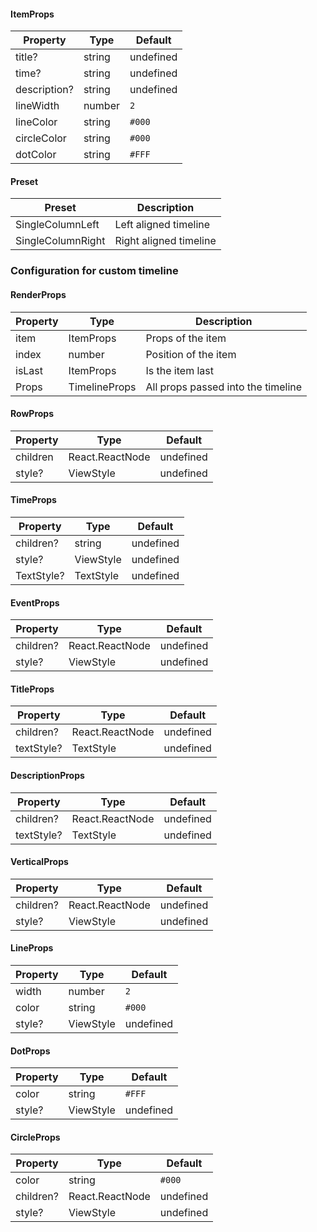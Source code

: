 <!-- @format -->

#### ItemProps

| Property     | Type   | Default   |
| ------------ | ------ | --------- |
| title?       | string | undefined |
| time?        | string | undefined |
| description? | string | undefined |
| lineWidth    | number | `2`       |
| lineColor    | string | `#000`    |
| circleColor  | string | `#000`    |
| dotColor     | string | `#FFF`    |

#### Preset

| Preset            | Description            |
| ----------------- | ---------------------- |
| SingleColumnLeft  | Left aligned timeline  |
| SingleColumnRight | Right aligned timeline |

### Configuration for custom timeline

#### RenderProps

| Property | Type          | Description                        |
| -------- | ------------- | ---------------------------------- |
| item     | ItemProps     | Props of the item                  |
| index    | number        | Position of the item               |
| isLast   | ItemProps     | Is the item last                   |
| Props    | TimelineProps | All props passed into the timeline |

#### RowProps

| Property | Type            | Default   |
| -------- | --------------- | --------- |
| children | React.ReactNode | undefined |
| style?   | ViewStyle       | undefined |

#### TimeProps

| Property   | Type      | Default   |
| ---------- | --------- | --------- |
| children?  | string    | undefined |
| style?     | ViewStyle | undefined |
| TextStyle? | TextStyle | undefined |

#### EventProps

| Property  | Type            | Default   |
| --------- | --------------- | --------- |
| children? | React.ReactNode | undefined |
| style?    | ViewStyle       | undefined |

#### TitleProps

| Property   | Type            | Default   |
| ---------- | --------------- | --------- |
| children?  | React.ReactNode | undefined |
| textStyle? | TextStyle       | undefined |

#### DescriptionProps

| Property   | Type            | Default   |
| ---------- | --------------- | --------- |
| children?  | React.ReactNode | undefined |
| textStyle? | TextStyle       | undefined |

#### VerticalProps

| Property  | Type            | Default   |
| --------- | --------------- | --------- |
| children? | React.ReactNode | undefined |
| style?    | ViewStyle       | undefined |

#### LineProps

| Property | Type      | Default   |
| -------- | --------- | --------- |
| width    | number    | `2`       |
| color    | string    | `#000`    |
| style?   | ViewStyle | undefined |

#### DotProps

| Property | Type      | Default   |
| -------- | --------- | --------- |
| color    | string    | `#FFF`    |
| style?   | ViewStyle | undefined |

#### CircleProps

| Property  | Type            | Default   |
| --------- | --------------- | --------- |
| color     | string          | `#000`    |
| children? | React.ReactNode | undefined |
| style?    | ViewStyle       | undefined |
